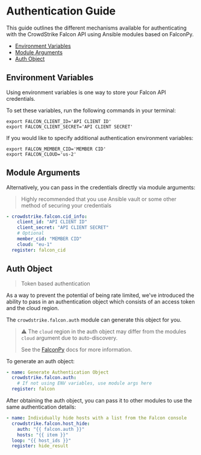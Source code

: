 # Authentication Guide

This guide outlines the different mechanisms available for authenticating with the CrowdStrike
Falcon API using Ansible modules based on FalconPy.

- [Environment Variables](#environment-variables)
- [Module Arguments](#module-arguments)
- [Auth Object](#auth-object)

## Environment Variables

Using environment variables is one way to store your Falcon API credentials.

To set these variables,
run the following commands in your terminal:

```terminal
export FALCON_CLIENT_ID='API CLIENT ID'
export FALCON_CLIENT_SECRET='API CLIENT SECRET'
```

If you would like to specify additional authentication environment variables:

```terminal
export FALCON_MEMBER_CID='MEMBER CID'
export FALCON_CLOUD='us-2'
```

## Module Arguments

Alternatively, you can pass in the credentials directly via module arguments:

> Highly recommended that you use Ansible vault or some other method of securing your credentials

```yaml
- crowdstrike.falcon.cid_info:
    client_id: "API CLIENT ID"
    client_secret: "API CLIENT SECRET"
    # Optional
    member_cid: "MEMBER CID"
    cloud: "eu-1"
  register: falcon_cid
```

## Auth Object

> Token based authentication

As a way to prevent the potential of being rate limited, we've introduced the ability to pass in an
authentication object which consists of an access token and the cloud region.

The `crowdstrike.falcon.auth` module can generate this object for you.

> :warning: The `cloud` region in the auth object may differ from the modules `cloud` argument due to auto-discovery.
>
> See the [FalconPy]([https://](https://www.falconpy.io/Usage/Environment-Configuration.html#cloud-region-autodiscovery)) docs for more information.

To generate an auth object:

```yaml
- name: Generate Authentication Object
  crowdstrike.falcon.auth:
    # If not using ENV variables, use module args here
  register: falcon
```

After obtaining the auth object, you can pass it to other modules to use the same authentication details:

```yaml
- name: Individually hide hosts with a list from the Falcon console
  crowdstrike.falcon.host_hide:
    auth: "{{ falcon.auth }}"
    hosts: "{{ item }}"
  loop: "{{ host_ids }}"
  register: hide_result
```

